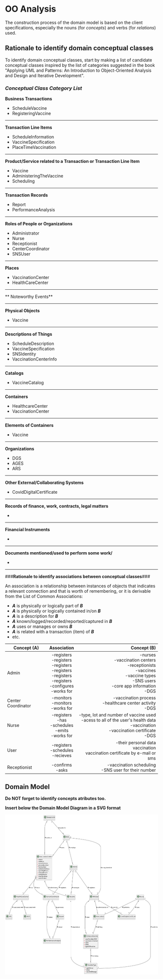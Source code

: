 # OO Analysis #

The construction process of the domain model is based on the client specifications, especially the nouns (for _concepts_) and verbs (for _relations_) used. 

## Rationale to identify domain conceptual classes ##
To identify domain conceptual classes, start by making a list of candidate conceptual classes inspired by the list of categories suggested in the book "Applying UML and Patterns: An Introduction to Object-Oriented Analysis and Design and Iterative Development". 


### _Conceptual Class Category List_ ###

**Business Transactions**

* ScheduleVaccine
* RegisteringVaccine

---

**Transaction Line Items**

* ScheduleInformation
* VaccineSpecification
* PlaceTimeVaccination

---

**Product/Service related to a Transaction or Transaction Line Item**

* Vaccine
* AdministeringTheVaccine
* Scheduling

---


**Transaction Records**

* Report
* PerformanceAnalysis
---  


**Roles of People or Organizations**

* Administrator 
* Nurse 
* Receptionist
* CenterCoordinator
* SNSUser

---


**Places**

* VaccinationCenter
* HealthCareCenter

---

** Noteworthy Events**



---


**Physical Objects**

* Vaccine
    
---


**Descriptions of Things**

* ScheduleDescription
* VaccineSpecification
* SNSIdentity
* VaccinationCenterInfo

---


**Catalogs**

* VaccineCatalog

---


**Containers**

* HealthcareCenter
* VaccinationCenter

---


**Elements of Containers**

* Vaccine

---


**Organizations**

* DGS
* AGES
* ARS

---

**Other External/Collaborating Systems**

* CovidDigitalCertificate


---


**Records of finance, work, contracts, legal matters**

* 

---


**Financial Instruments**

*  

---


**Documents mentioned/used to perform some work/**

* 
---



###**Rationale to identify associations between conceptual classes**###

An association is a relationship between instances of objects that indicates a relevant connection and that is worth of remembering, or it is derivable from the List of Common Associations: 

+ **_A_** is physically or logically part of **_B_**
+ **_A_** is physically or logically contained in/on **_B_**
+ **_A_** is a description for **_B_**
+ **_A_** known/logged/recorded/reported/captured in **_B_**
+ **_A_** uses or manages or owns **_B_**
+ **_A_** is related with a transaction (item) of **_B_**
+ etc.



| Concept (A) 		        |                                                       Association   	                                                       |                                                                                                                              Concept (B) |
|-----------------------|:---------------------------------------------------------------------------------------------------------------------------:|-----------------------------------------------------------------------------------------------------------------------------------------:|
| Admin  	              | -registers<br/>-registers<br/>-registers<br/>-registers<br/>-registers<br/>-registers<br/>-configures<br/>-works for   		 	 |   -nurses<br/>-vaccination centers<br/>-receptionists<br/>-vaccines<br/>-vaccine types<br/>-SNS users<br/>-core app information<br/>-DGS |
| Center Coordinator  	 |                                           -monitors<br/>-monitors<br/>-works for                                            |                                                                            -vaccination process<br/>-healthcare center activity<br/>-DGS |
| Nurse	                |     -registers<br/>-has<br/>-schedules<br/>-emits<br/>-works for                                                  		 	      | -type, lot and number of vaccine used<br/>-acess to all of the user's health data<br/>-vaccination<br/>-vaccination certificate<br/>-DGS |
| User	                 |                                         -registers<br/>-schedules<br/>-recieves		 	                                         |                                                        -their personal data<br/>vaccination<br/>vaccination certificate by e-mail or sms |
| Receptionist 	        |                                                 -confirms<br/>-asks    		 	                                                 |                                                                                   -vaccination scheduling<br/>-SNS user for their number |



## Domain Model

**Do NOT forget to identify concepts atributes too.**

**Insert below the Domain Model Diagram in a SVG format**

![DM.svg](DM.svg)



